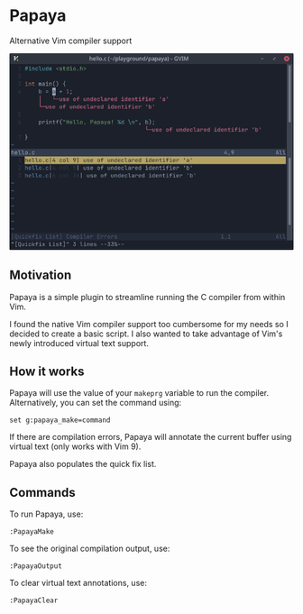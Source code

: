 # Papaya
Alternative Vim compiler support

![papaya screenshot](papaya.png)

## Motivation

Papaya is a simple plugin to streamline running the C compiler from within Vim.

I found the native Vim compiler support too cumbersome for my needs so I decided to create a basic script. I also wanted to take advantage of Vim's newly introduced virtual text support.

## How it works
Papaya will use the value of your `makeprg` variable to run the compiler.
Alternatively, you can set the command using:

```
set g:papaya_make=command
```

If there are compilation errors, Papaya will annotate the current buffer using virtual text (only works with Vim 9).

Papaya also populates the quick fix list.

## Commands

To run Papaya, use:
```
:PapayaMake
```
To see the original compilation output, use:

```
:PapayaOutput
```

To clear virtual text annotations, use:
```
:PapayaClear
```
